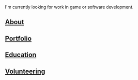 I'm currently looking for work in game or software development.

## [About](about/about.md)

## [Portfolio](portfolio.md)

## [Education](education.md)

## [Volunteering](volunteering.md)
